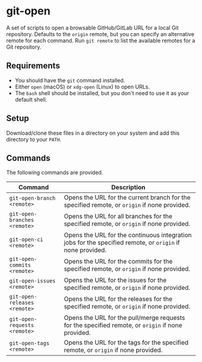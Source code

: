 # git-open

A set of scripts to open a browsable GitHub/GitLab URL for a local Git repository.
Defaults to the `origin` remote, but you can specify an alternative remote for each command.
Run `git remote` to list the available remotes for a Git repository.

## Requirements

* You should have the `git` command installed.
* Either `open` (macOS) or `xdg-open` (Linux) to open URLs.
* The `bash` shell should be installed, but you don't need to use it as your default shell.

## Setup

Download/clone these files in a directory on your system and add this directory to your `PATH`.

## Commands

The following commands are provided.

|Command                      |Description |
---                           |---
|`git-open-branch <remote>`   |Opens the URL for the current branch for the specified remote, or `origin` if none provided. |
|`git-open-branches <remote>` |Opens the URL for all branches for the specified remote, or `origin` if none provided. |
|`git-open-ci <remote>`       |Opens the URL for the continuous integration jobs for the specified remote, or `origin` if none provided. |
|`git-open-commits <remote>`  |Opens the URL for the commits for the specified remote, or `origin` if none provided. |
|`git-open-issues <remote>`   |Opens the URL for the issues for the specified remote, or `origin` if none provided. |
|`git-open-releases <remote>` |Opens the URL for the releases for the specified remote, or `origin` if none provided. |
|`git-open-requests <remote>` |Opens the URL for the pull/merge requests for the specified remote, or `origin` if none provided. |
|`git-open-tags <remote>`     |Opens the URL for the tags for the specified remote, or `origin` if none provided. |